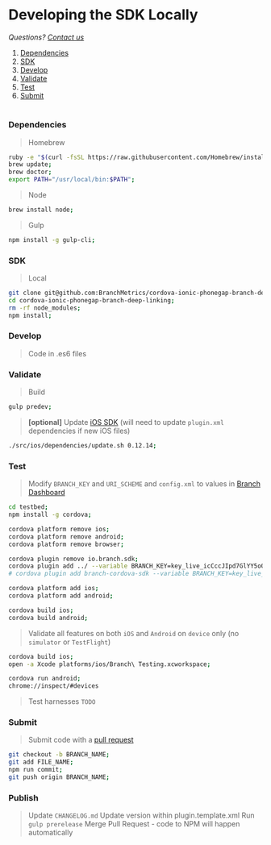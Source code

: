 # Developing the SDK Locally
*Questions? [Contact us](https://support.branch.io/support/tickets/new)*

1. [Dependencies](#dependencies)
1. [SDK](#sdk)
1. [Develop](#develop)
1. [Validate](#validate)
1. [Test](#test)
1. [Submit](#submit)

#

### Dependencies

> Homebrew

```sh
ruby -e "$(curl -fsSL https://raw.githubusercontent.com/Homebrew/install/master/install)";
brew update;
brew doctor;
export PATH="/usr/local/bin:$PATH";
```

> Node

```sh
brew install node;
```  

> Gulp

```sh
npm install -g gulp-cli;
```  

### SDK

> Local

```sh
git clone git@github.com:BranchMetrics/cordova-ionic-phonegap-branch-deep-linking.git;
cd cordova-ionic-phonegap-branch-deep-linking;
rm -rf node_modules;
npm install;
```

### Develop

> Code in .es6 files 

### Validate

> Build

```sh
gulp predev;
```
  
> **[optional]** Update [iOS SDK](https://github.com/BranchMetrics/ios-branch-deep-linking/tags) (will need to update `plugin.xml` dependencies if new iOS files)

```sh
./src/ios/dependencies/update.sh 0.12.14;
```

### Test

> Modify `BRANCH_KEY` and `URI_SCHEME` and `config.xml` to values in [Branch Dashboard](https://dashboard.branch.io/settings/link)

```sh
cd testbed;
npm install -g cordova;

cordova platform remove ios;
cordova platform remove android;
cordova platform remove browser;

cordova plugin remove io.branch.sdk;
cordova plugin add ../ --variable BRANCH_KEY=key_live_icCccJIpd7GlYY5oOmoEtpafuDiuyXhT --variable URI_SCHEME=enefftest;
# cordova plugin add branch-cordova-sdk --variable BRANCH_KEY=key_live_icCccJIpd7GlYY5oOmoEtpafuDiuyXhT --variable URI_SCHEME=enefftest;

cordova platform add ios;
cordova platform add android;

cordova build ios;
cordova build android;
```
  
> Validate all features on both `iOS` and `Android` on `device` only (no `simulator` or `TestFlight`)

```sh
cordova build ios;
open -a Xcode platforms/ios/Branch\ Testing.xcworkspace;
```
```sh
cordova run android;
chrome://inspect/#devices
```

> Test harnesses `TODO`

### Submit

> Submit code with a [pull request](https://github.com/BranchMetrics/cordova-ionic-phonegap-branch-deep-linking)
 
```sh
git checkout -b BRANCH_NAME;
git add FILE_NAME;
npm run commit;
git push origin BRANCH_NAME;
```

### Publish

> Update `CHANGELOG.md`
> Update version within plugin.template.xml
> Run `gulp prerelease`
> Merge Pull Request - code to NPM will happen automatically 